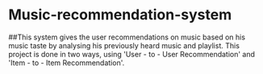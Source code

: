 # Music-recommendation-system

##This system gives the user recommendations on music based on his music taste by analysing his previously heard music and playlist. This project is done in two ways, using 'User - to - User Recommendation' and 'Item - to - Item Recommendation'.

